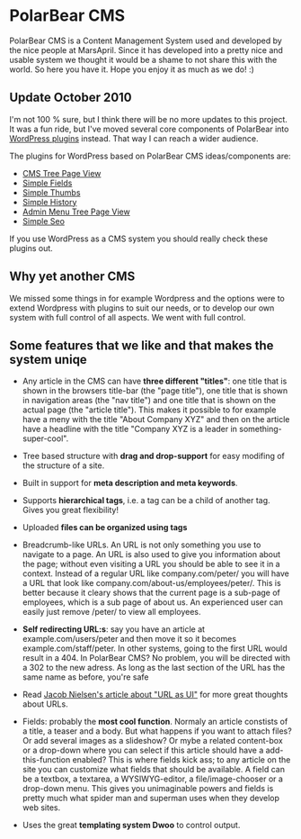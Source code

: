 # PolarBear CMS #

PolarBear CMS is a Content Management System used and developed by the nice people at MarsApril. Since it has developed into a pretty nice and usable system we thought it would be a shame to not share this with the world. So here you have it. Hope you enjoy it as much as we do! :)

## Update October 2010 ##
I'm not 100 % sure, but I think there will be no more updates to this project. It was a fun ride, but I've moved several core components of PolarBear into [WordPress plugins](http://profiles.wordpress.org/users/eskapism/#main-plugins) instead. That way I can reach a wider audience.

The plugins for WordPress based on PolarBear CMS ideas/components are:
  * [CMS Tree Page View](http://wordpress.org/extend/plugins/cms-tree-page-view/)
  * [Simple Fields](http://wordpress.org/extend/plugins/simple-fields/)
  * [Simple Thumbs](http://wordpress.org/extend/plugins/simple-thumbs/)
  * [Simple History](http://wordpress.org/extend/plugins/simple-history/)
  * [Admin Menu Tree Page View](http://wordpress.org/extend/plugins/admin-menu-tree-page-view/)
  * [Simple Seo](http://wordpress.org/extend/plugins/simple-seo/)

If you use WordPress as a CMS system you should really check these plugins out.

## Why yet another CMS ##
We missed some things in for example Wordpress and the options were to extend Wordpress with plugins to suit our needs, or to develop our own system with full control of all aspects. We went with full control.

## Some features that we like and that makes the system uniqe ##

  * Any article in the CMS can have **three different "titles"**: one title that is shown in the browsers title-bar (the "page title"), one title that is shown in navigation areas (the "nav title") and one title that is shown on the actual page (the "article title"). This makes it possible to for example have a meny with the title "About Company XYZ" and then on the article have a headline with the title "Company XYZ is a leader in something-super-cool".

  * Tree based structure with **drag and drop-support** for easy modifing of the structure of a site.

  * Built in support for **meta description and meta keywords**.

  * Supports **hierarchical tags**, i.e. a tag can be a child of another tag. Gives you great flexibility!

  * Uploaded **files can be organized using tags**

  * Breadcrumb-like URLs. An URL is not only something you use to navigate to a page. An URL is also used to give you information about the page; without even visiting a URL you should be able to see it in a context. Instead of a regular URL like company.com/peter/ you will have a URL that look like company.com/about-us/employees/peter/. This is better because it cleary shows that the current page is a sub-page of employees, which is a sub page of about us. An experienced user can easily just remove /peter/ to view all employees.
  * **Self redirecting URL:s**: say you have an article at example.com/users/peter and then move it so it becomes example.com/staff/peter. In other systems, going to the first URL would result in a 404. In PolarBear CMS? No problem, you will be directed with a 302 to the new adress. As long as the last section of the URL has the same name as before, you're safe

  * Read [Jacob Nielsen's article about "URL as UI"](http://www.useit.com/alertbox/990321.html) for more great thoughts about URLs.

  * Fields: probably the **most cool function**. Normaly an article constists of a title, a teaser and a body. But what happens if you want to attach files? Or add several images as a slideshow? Or mybe a related content-box or a drop-down where you can select if this article should have a add-this-function enabled? This is where fields kick ass; to any article on the site you can customize what fields that should be available. A field can be a textbox, a textarea, a WYSIWYG-editor, a file/image-chooser or a drop-down menu. This gives you unimaginable powers and fields is pretty much what spider man and superman uses when they develop web sites.

  * Uses the great **templating system Dwoo** to control output.